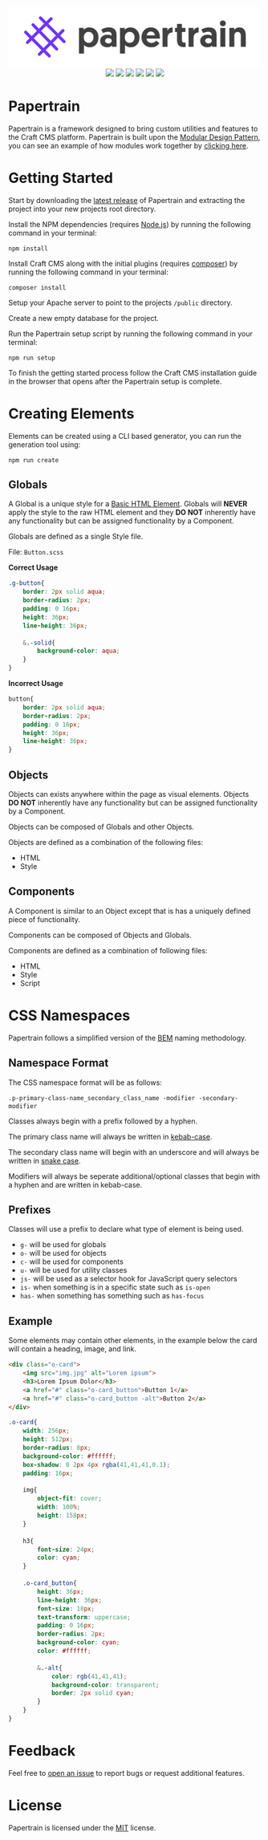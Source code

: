 <p align="center">
<a href="http://papertrain.io"><img alt="Papertrain" src="_papertrain/papertrain-logo.png"/></a><br/>
<img style="display:inline-block;" src="https://img.shields.io/badge/CMS-Craft%203.1-ff69b4.svg?style=flat-square"/>
<img style="display:inline-block;" src="https://img.shields.io/badge/templating%20engine-Twig-orange.svg?style=flat-square"/>
<img style="display:inline-block;" src="https://img.shields.io/badge/style-SASS-blue.svg?style=flat-square"/>
<img style="display:inline-block;" src="https://img.shields.io/badge/typescript-3.4-yellow.svg?style=flat-square"/>
<img style="display:inline-block;" src="https://img.shields.io/badge/bundler-webpack-5299c8.svg?style=flat-square"/>
<a style="display:inline-block;" href="https://github.com/AndrewK9/papertrain/blob/master/LICENSE"><img src="https://img.shields.io/badge/license-MIT-lightgray.svg?style=flat-square"/></a>
</p>

# Papertrain
Papertrain is a framework designed to bring custom utilities and features to the Craft CMS platform. Papertrain is built upon the [Modular Design Pattern](https://github.com/Pageworks/modular-design-pattern), you can see an example of how modules work together by [clicking here](https://github.com/codewithkyle/modular-design-pattern-javascript-example).

# Getting Started

Start by downloading the [latest release](https://github.com/Pageworks/papertrain/releases) of Papertrain and extracting the project into your new projects root directory.

Install the NPM dependencies (requires [Node.js](https://nodejs.org/en/)) by running the following command in your terminal:

```
npm install
```

Install Craft CMS along with the initial plugins (requires [composer](https://getcomposer.org/download/)) by running the following command in your terminal:

```
composer install
```

Setup your Apache server to point to the projects `/public` directory.

Create a new empty database for the project.

Run the Papertrain setup script by running the following command in your terminal:

```
npm run setup
```

To finish the getting started process follow the Craft CMS installation guide in the browser that opens after the Papertrain setup is complete.

# Creating Elements

Elements can be created using a CLI based generator, you can run the generation tool using:

```
npm run create
```

## Globals

A Global is a unique style for a [Basic HTML Element](https://developer.mozilla.org/en-US/docs/Web/HTML/Element). Globals will **NEVER** apply the style to the raw HTML element and they **DO NOT** inherently have any functionality but can be assigned functionality by a Component.

Globals are defined as a single Style file.

File: `Button.scss`

**Correct Usage**

```scss
.g-button{
    border: 2px solid aqua;
    border-radius: 2px;
    padding: 0 16px;
    height: 36px;
    line-height: 36px;

    &.-solid{
        background-color: aqua;
    }
}
```

**Incorrect Usage**

```scss
button{
    border: 2px solid aqua;
    border-radius: 2px;
    padding: 0 16px;
    height: 36px;
    line-height: 36px;
}
```

## Objects

Objects can exists anywhere within the page as visual elements. Objects **DO NOT** inherently have any functionality but can be assigned functionality by a Component.

Objects can be composed of Globals and other Objects.

Objects are defined as a combination of the following files:

- HTML
- Style

## Components

A Component is similar to an Object except that is has a uniquely defined piece of functionality.

Components can be composed of Objects and Globals.

Components are defined as a combination of following files:

- HTML
- Style
- Script

# CSS Namespaces

Papertrain follows a simplified version of the [BEM](https://csswizardry.com/2013/01/mindbemding-getting-your-head-round-bem-syntax/) naming methodology.

## Namespace Format

The CSS namespace format will be as follows:

```
.p-primary-class-name_secondary_class_name -modifier -secondary-modifier
```

Classes always begin with a prefix followed by a hyphen.

The primary class name will always be written in [kebab-case](http://wiki.c2.com/?KebabCase).

The secondary class name will begin with an underscore and will always be written in [snake case](https://en.wikipedia.org/wiki/Snake_case).

Modifiers will always be seperate additional/optional classes that begin with a hyphen and are written in kebab-case.

## Prefixes

Classes will use a prefix to declare what type of element is being used.

- `g-` will be used for globals
- `o-` will be used for objects
- `c-` will be used for components
- `u-` will be used for utility classes
- `js-` will be used as a selector hook for JavaScript query selectors
- `is-` when something is in a specific state such as `is-open`
- `has-` when something has something such as `has-focus`


## Example

Some elements may contain other elements, in the example below the card will contain a heading, image, and link.

```html
<div class="o-card">
    <img src="img.jpg" alt="Lorem ipsum">
    <h3>Lorem Ipsum Dolor</h3>
    <a href="#" class="o-card_button">Button 1</a>
    <a href="#" class="o-card_button -alt">Button 2</a>
</div>
```

```scss
.o-card{
    width: 256px;
    height: 512px;
    border-radius: 8px;
    background-color: #ffffff;
    box-shadow: 0 2px 4px rgba(41,41,41,0.1);
    padding: 16px;

    img{
        object-fit: cover;
        width: 100%;
        height: 158px;
    }

    h3{
        font-size: 24px;
        color: cyan;
    }

    .o-card_button{
        height: 36px;
        line-height: 36px;
        font-size: 18px;
        text-transform: uppercase;
        padding: 0 16px;
        border-radius: 2px;
        background-color: cyan;
        color: #ffffff;

        &.-alt{
            color: rgb(41,41,41);
            background-color: transparent;
            border: 2px solid cyan;
        }
    }
}
```

# Feedback
Feel free to [open an issue](https://github.com/Pageworks/papertrain/issues) to report bugs or request additional features.

# License
Papertrain is licensed under the [MIT](https://github.com/Pageworks/papertrain/blob/master/LICENSE) license.
